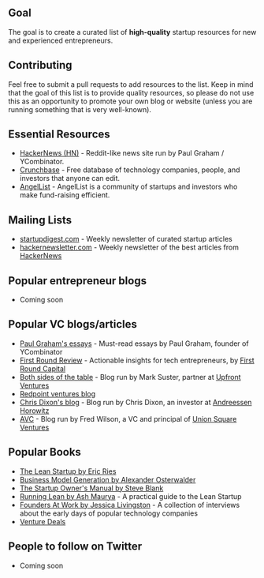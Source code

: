 ## Goal

The goal is to create a curated list of **high-quality** startup resources for new and experienced entrepreneurs. 

## Contributing

Feel free to submit a pull requests to add resources to the list. Keep in mind that the goal of this list is to provide quality resources, so please do not use this as an opportunity to promote your own blog or website (unless you are running something that is very well-known).

## Essential Resources

- [HackerNews (HN)](https://news.ycombinator.com/) - Reddit-like news site run by Paul Graham / YCombinator.
- [Crunchbase](http://www.crunchbase.com/) - Free database of technology companies, people, and investors that anyone can edit.
- [AngelList](https://angel.co/) - AngelList is a community of startups and investors who make fund-raising efficient.


## Mailing Lists

- [startupdigest.com](http://startupdigest.com/) - Weekly newsletter of curated startup articles
- [hackernewsletter.com](http://www.hackernewsletter.com/) - Weekly newsletter of the best articles from [HackerNews](https://news.ycombinator.com/)


## Popular entrepreneur blogs

- Coming soon

## Popular VC blogs/articles

- [Paul Graham's essays](http://paulgraham.com/articles.html) - Must-read essays by Paul Graham, founder of YCombinator
- [First Round Review](http://firstround.com/review/ ) - Actionable insights for tech entrepreneurs, by [First Round Capital](http://firstround.com/)
- [Both sides of the table](http://bothsidesofthetable.com) - Blog run by Mark Suster, partner at [Upfront Ventures](http://www.upfront.com/)
- [Redpoint ventures blog](http://www.redpoint.com/blog)
- [Chris Dixon's blog](http://cdixon.org/) - Blog run by Chris Dixon, an investor at [Andreessen Horowitz](a16z.com)
- [AVC](http://www.avc.com/) - Blog run by Fred Wilson, a VC and principal of [Union Square Ventures](http://www.usv.com/)


## Popular Books

- [The Lean Startup by Eric Ries](http://www.amazon.com/Lean-Startup-Innovation-Successful-ebook/dp/B004J4XGN6/)
- [Business Model Generation by Alexander Osterwalder](http://www.amazon.com/Business-Model-Generation-Visionaries-ebook/dp/B00BD6RFFS/)
- [The Startup Owner's Manual by Steve Blank](http://www.amazon.com/Startup-Owners-Manual-Step--ebook/dp/B009UMTMKS/)
- [Running Lean by Ash Maurya](http://www.amazon.com/Running-Lean-Iterate-Series-ebook/dp/B006UKFFE0/) - A practical guide to the Lean Startup
- [Founders At Work by Jessica Livingston](http://www.amazon.com/Founders-Work-Stories-Startups-ebook/dp/B009IXMK4O/) - A collection of interviews about the early days of popular technology companies
- [Venture Deals](http://www.amazon.com/Venture-Deals-Smarter-Capitalist-ebook/dp/B00AO2PWOI/)

## People to follow on Twitter

- Coming soon
